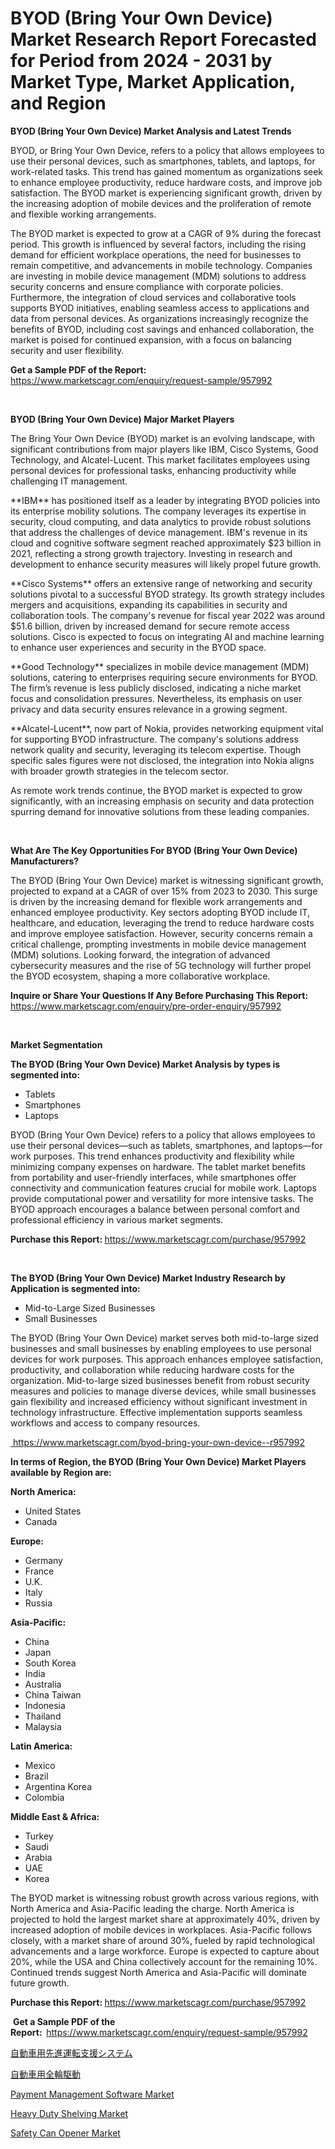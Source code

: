 <p><h1>BYOD (Bring Your Own Device) Market Research Report Forecasted for Period from 2024 -  2031 by Market Type, Market Application, and Region</h1></p><p><strong>BYOD (Bring Your Own Device) Market Analysis and Latest Trends</strong></p>
<p><p>BYOD, or Bring Your Own Device, refers to a policy that allows employees to use their personal devices, such as smartphones, tablets, and laptops, for work-related tasks. This trend has gained momentum as organizations seek to enhance employee productivity, reduce hardware costs, and improve job satisfaction. The BYOD market is experiencing significant growth, driven by the increasing adoption of mobile devices and the proliferation of remote and flexible working arrangements.</p><p>The BYOD market is expected to grow at a CAGR of 9% during the forecast period. This growth is influenced by several factors, including the rising demand for efficient workplace operations, the need for businesses to remain competitive, and advancements in mobile technology. Companies are investing in mobile device management (MDM) solutions to address security concerns and ensure compliance with corporate policies. Furthermore, the integration of cloud services and collaborative tools supports BYOD initiatives, enabling seamless access to applications and data from personal devices. As organizations increasingly recognize the benefits of BYOD, including cost savings and enhanced collaboration, the market is poised for continued expansion, with a focus on balancing security and user flexibility.</p></p>
<p><strong>Get a Sample PDF of the Report:&nbsp;</strong> <a href="https://www.marketscagr.com/enquiry/request-sample/957992">https://www.marketscagr.com/enquiry/request-sample/957992</a></p>
<p>&nbsp;</p>
<p><strong>BYOD (Bring Your Own Device) Major Market Players</strong></p>
<p><p>The Bring Your Own Device (BYOD) market is an evolving landscape, with significant contributions from major players like IBM, Cisco Systems, Good Technology, and Alcatel-Lucent. This market facilitates employees using personal devices for professional tasks, enhancing productivity while challenging IT management.</p><p>**IBM** has positioned itself as a leader by integrating BYOD policies into its enterprise mobility solutions. The company leverages its expertise in security, cloud computing, and data analytics to provide robust solutions that address the challenges of device management. IBM's revenue in its cloud and cognitive software segment reached approximately $23 billion in 2021, reflecting a strong growth trajectory. Investing in research and development to enhance security measures will likely propel future growth.</p><p>**Cisco Systems** offers an extensive range of networking and security solutions pivotal to a successful BYOD strategy. Its growth strategy includes mergers and acquisitions, expanding its capabilities in security and collaboration tools. The company's revenue for fiscal year 2022 was around $51.6 billion, driven by increased demand for secure remote access solutions. Cisco is expected to focus on integrating AI and machine learning to enhance user experiences and security in the BYOD space.</p><p>**Good Technology** specializes in mobile device management (MDM) solutions, catering to enterprises requiring secure environments for BYOD. The firm’s revenue is less publicly disclosed, indicating a niche market focus and consolidation pressures. Nevertheless, its emphasis on user privacy and data security ensures relevance in a growing segment.</p><p>**Alcatel-Lucent**, now part of Nokia, provides networking equipment vital for supporting BYOD infrastructure. The company's solutions address network quality and security, leveraging its telecom expertise. Though specific sales figures were not disclosed, the integration into Nokia aligns with broader growth strategies in the telecom sector.</p><p>As remote work trends continue, the BYOD market is expected to grow significantly, with an increasing emphasis on security and data protection spurring demand for innovative solutions from these leading companies.</p></p>
<p>&nbsp;</p>
<p><strong>What Are The Key Opportunities For BYOD (Bring Your Own Device) Manufacturers?</strong></p>
<p><p>The BYOD (Bring Your Own Device) market is witnessing significant growth, projected to expand at a CAGR of over 15% from 2023 to 2030. This surge is driven by the increasing demand for flexible work arrangements and enhanced employee productivity. Key sectors adopting BYOD include IT, healthcare, and education, leveraging the trend to reduce hardware costs and improve employee satisfaction. However, security concerns remain a critical challenge, prompting investments in mobile device management (MDM) solutions. Looking forward, the integration of advanced cybersecurity measures and the rise of 5G technology will further propel the BYOD ecosystem, shaping a more collaborative workplace.</p></p>
<p><strong>Inquire or Share Your Questions If Any Before Purchasing This Report:</strong> <a href="https://www.marketscagr.com/enquiry/pre-order-enquiry/957992">https://www.marketscagr.com/enquiry/pre-order-enquiry/957992</a></p>
<p>&nbsp;</p>
<p><strong>Market Segmentation</strong></p>
<p><strong>The BYOD (Bring Your Own Device) Market Analysis by types is segmented into:</strong></p>
<p><ul><li>Tablets</li><li>Smartphones</li><li>Laptops</li></ul></p>
<p><p>BYOD (Bring Your Own Device) refers to a policy that allows employees to use their personal devices—such as tablets, smartphones, and laptops—for work purposes. This trend enhances productivity and flexibility while minimizing company expenses on hardware. The tablet market benefits from portability and user-friendly interfaces, while smartphones offer connectivity and communication features crucial for mobile work. Laptops provide computational power and versatility for more intensive tasks. The BYOD approach encourages a balance between personal comfort and professional efficiency in various market segments.</p></p>
<p><strong>Purchase this Report:&nbsp;</strong><a href="https://www.marketscagr.com/purchase/957992">https://www.marketscagr.com/purchase/957992</a></p>
<p>&nbsp;</p>
<p><strong>The BYOD (Bring Your Own Device) Market Industry Research by Application is segmented into:</strong></p>
<p><ul><li>Mid-to-Large Sized Businesses</li><li>Small Businesses</li></ul></p>
<p><p>The BYOD (Bring Your Own Device) market serves both mid-to-large sized businesses and small businesses by enabling employees to use personal devices for work purposes. This approach enhances employee satisfaction, productivity, and collaboration while reducing hardware costs for the organization. Mid-to-large sized businesses benefit from robust security measures and policies to manage diverse devices, while small businesses gain flexibility and increased efficiency without significant investment in technology infrastructure. Effective implementation supports seamless workflows and access to company resources.</p></p>
<p><a href="https://www.marketscagr.com/byod-bring-your-own-device--r957992">&nbsp;https://www.marketscagr.com/byod-bring-your-own-device--r957992</a></p>
<p><strong>In terms of Region, the BYOD (Bring Your Own Device) Market Players available by Region are:</strong></p>
<p>
    <p> <strong> North America: </strong>
        <ul>
            <li>United States</li>
            <li>Canada</li>
        </ul>
        </p> 
    <p> <strong> Europe: </strong>
        <ul>
            <li>Germany</li>
            <li>France</li>
            <li>U.K.</li>
            <li>Italy</li>
            <li>Russia</li>
        </ul>
        </p> 
    <p> <strong> Asia-Pacific: </strong>
        <ul>
            <li>China</li>
            <li>Japan</li>
            <li>South Korea</li>
            <li>India</li>
            <li>Australia</li>
            <li>China Taiwan</li>
            <li>Indonesia</li>
            <li>Thailand</li>
            <li>Malaysia</li>
        </ul>
        </p> 
    <p> <strong> Latin America: </strong>
        <ul>
            <li>Mexico</li>
            <li>Brazil</li>
            <li>Argentina Korea</li>
            <li>Colombia</li>
        </ul>
        </p> 
    <p> <strong> Middle East & Africa: </strong>
        <ul>
            <li>Turkey</li>
            <li>Saudi</li>
            <li>Arabia</li>
            <li>UAE</li>
            <li>Korea</li>
        </ul>
    </p>
    </p>
<p><p>The BYOD market is witnessing robust growth across various regions, with North America and Asia-Pacific leading the charge. North America is projected to hold the largest market share at approximately 40%, driven by increased adoption of mobile devices in workplaces. Asia-Pacific follows closely, with a market share of around 30%, fueled by rapid technological advancements and a large workforce. Europe is expected to capture about 20%, while the USA and China collectively account for the remaining 10%. Continued trends suggest North America and Asia-Pacific will dominate future growth.</p></p>
<p><strong>Purchase this Report: </strong><a href="https://www.marketscagr.com/purchase/957992">https://www.marketscagr.com/purchase/957992</a></p>
<p>&nbsp;<strong>Get a Sample PDF of the Report:&nbsp;&nbsp;</strong><a href="https://www.marketscagr.com/enquiry/request-sample/957992">https://www.marketscagr.com/enquiry/request-sample/957992</a></p>
<p><strong></strong></p>
<p><p><a href="https://medium.com/@cryptoasu_20150/%E3%82%B0%E3%83%AD%E3%83%BC%E3%83%90%E3%83%AB%E8%87%AA%E5%8B%95%E8%BB%8A%E5%85%88%E9%80%B2%E9%81%8B%E8%BB%A2%E6%94%AF%E6%8F%B4%E3%82%B7%E3%82%B9%E3%83%86%E3%83%A0%E5%B8%82%E5%A0%B4%E3%81%AB%E9%96%A2%E3%81%99%E3%82%8B%E6%88%A6%E7%95%A5%E7%9A%84%E5%B8%82%E5%A0%B4%E3%82%A4%E3%83%B3%E3%82%B5%E3%82%A4%E3%83%88-2024-2031-56178970eca6">自動車用先進運転支援システム</a></p><p><a href="https://medium.com/@cryptoasu_20150/automotive-all-wheel-drive-market-%E3%81%AE%E3%82%B0%E3%83%AD%E3%83%BC%E3%83%90%E3%83%AB%E5%B8%82%E5%A0%B4%E6%A6%82%E8%A6%81%E3%81%AF-%E4%B8%96%E7%95%8C%E3%81%8A%E3%82%88%E3%81%B3%E4%B8%BB%E8%A6%81%E5%B8%82%E5%A0%B4%E3%81%AB%E3%81%8A%E3%81%91%E3%82%8B%E6%A5%AD%E7%95%8C%E3%81%AB%E5%BD%B1%E9%9F%BF%E3%82%92%E4%B8%8E%E3%81%88%E3%82%8B%E4%B8%BB%E8%A6%81%E3%81%AA%E3%83%88%E3%83%AC%E3%83%B3%E3%83%89%E3%81%AB%E3%81%A4%E3%81%84%E3%81%A6-%E7%8B%AC%E8%87%AA%E3%81%AE%E8%A6%96%E7%82%B9%E3%82%92%E6%8F%90%E4%BE%9B%E3%81%97%E3%81%BE%E3%81%99-ddb369bd6073">自動車用全輪駆動</a></p><p><a href="https://www.linkedin.com/pulse/global-payment-management-software-market-landscape-future-a08qc?trackingId=GceG6CbcR92Q6tudbaC%2BdQ%3D%3D">Payment Management Software Market</a></p><p><a href="https://medium.com/@colin.burgess8756/heavy-duty-shelving-market-trends-and-regional-insights-forecasted-for-period-from-2024-to-2031-924910afa402?postPublishedType=initial">Heavy Duty Shelving Market</a></p><p><a href="https://medium.com/@colin.burgess8756/the-growth-of-the-safety-can-opener-market-has-been-significant-driven-by-various-critical-ff75cdefa1d0?postPublishedType=initial">Safety Can Opener Market</a></p></p>